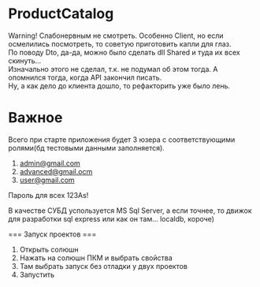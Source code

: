 # ProductCatalog
Warning! Слабонервным не смотреть. Особенно Client, но если осмелились посмотреть, то советую приготовить капли для глаз.<br/>
По поводу Dto, да-да, можно было сделать dll Shared и туда их всех скинуть...<br/>
Изначально этого не сделал, т.к. не подумал об этом тогда. А опомнился тогда, когда API закончил писать.<br/>
Ну, а как дело до клиента дошло, то рефакторить уже было лень.

# Важное <br/>
Всего при старте приложения будет 3 юзера с соответствующими ролями(бд тестовыми данными заполняется).
1) admin@gmail.com
2) advanced@gmail.ocm
3) user@gmail.com

Пароль для всех 123As!

В качестве СУБД успользуется MS Sql Server, а если точнее, то движок для разработки sql express или как он там... localdb, короче)

=== Запуск проектов ===
1) Открыть солюшн
2) Нажать на солюшн ПКМ и выбрать свойства
3) Там выбрать запуск без отладки у двух проектов
4) Запустить
